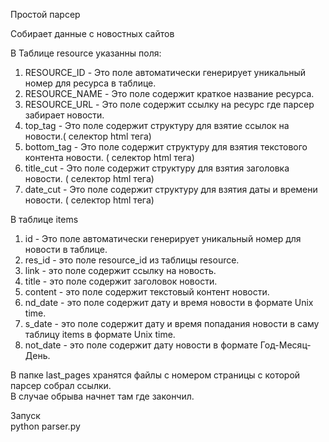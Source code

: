 Простой парсер

Собирает данные с новостных сайтов

В Таблице resource указанны поля:  
1. RESOURCE_ID - Это поле автоматически генерирует уникальный номер для ресурса в таблице.
2. RESOURCE_NAME - Это поле содержит краткое название ресурса.
3. RESOURCE_URL - Это поле содержит ссылку на ресурс где парсер забирает новости.
4. top_tag - Это поле содержит структуру для взятие ссылок на новости.( селектор html тега)
5. bottom_tag - Это поле содержит структуру для взятия текстового контента новости. ( селектор html тега)  
6. title_cut - Это поле содержит структуру для взятия заголовка новости. ( селектор html тега)  
7. date_cut - Это поле содержит структуру для взятия  даты и времени новости. ( селектор html тега)


В таблице items

1. id - Это поле автоматически генерирует уникальный номер для новости в таблице.  
2. res_id -  это поле resource_id из таблицы resource.  
3. link - это поле содержит ссылку на новость.  
4. title - это поле содержит заголовок новости.  
5. content - это поле содержит текстовый контент новости.  
6. nd_date - это поле содержит дату и время новости в формате Unix time.  
7. s_date - это поле содержит дату и время попадания новости в саму таблицу items в формате Unix time.  
8. not_date - это поле содержит дату новости в формате Год-Месяц-День.  


В папке last_pages хранятся файлы с номером страницы с которой парсер собрал ссылки.  
В случае обрыва начнет там где закончил.

Запуск  
python parser.py

